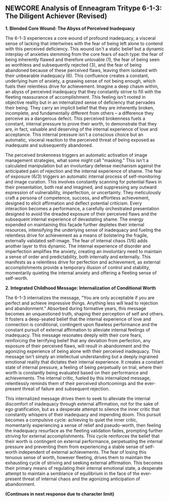 ## NEWCORE Analysis of Enneagram Tritype 6-1-3: The Diligent Achiever (Revised)

**1. Blended Core Wound: The Abyss of Perceived Inadequacy**

The 6-1-3 experiences a core wound of profound inadequacy, a visceral sense of lacking that intertwines with the fear of being left alone to contend with this perceived deficiency. This wound isn't a static belief but a dynamic interplay of anxieties stemming from the core fears of each type: the fear of being inherently flawed and therefore unlovable (1), the fear of being seen as worthless and subsequently rejected (3), and the fear of being abandoned because of these perceived flaws, leaving them isolated with their unbearable inadequacy (6). This confluence creates a constant, underlying hum of anxiety, a gnawing sense of not being enough, which fuels their relentless drive for achievement. Imagine a deep chasm within, an abyss of perceived inadequacy that they constantly strive to fill with the fleeting reassurance of accomplishment. This feeling isn't rooted in objective reality but in an internalized sense of deficiency that pervades their being. They carry an implicit belief that they are inherently broken, incomplete, and fundamentally different from others – a difference they perceive as a dangerous defect.  This perceived brokenness fuels a constant, internal pressure to prove their worth, to demonstrate that they are, in fact, valuable and deserving of the internal experience of love and acceptance. This internal pressure isn't a conscious choice but an automatic, visceral reaction to the perceived threat of being exposed as inadequate and subsequently abandoned.

The perceived brokenness triggers an automatic activation of image management strategies, what some might call "masking." This isn't a calculated manipulation but an involuntary defense mechanism against the anticipated pain of rejection and the internal experience of shame. The fear of exposure (6/3) triggers an automatic internal process of self-monitoring and image curation. This involves constantly scanning for potential flaws in their presentation, both real and imagined, and suppressing any outward expression of vulnerability, imperfection, or uncertainty. They meticulously craft a persona of competence, success, and effortless achievement, designed to elicit affirmation and deflect potential criticism. Every interaction becomes a performance, a carefully orchestrated presentation designed to avoid the dreaded exposure of their perceived flaws and the subsequent internal experience of devastating shame. The energy expended on maintaining this façade further depletes their internal resources, intensifying the underlying sense of inadequacy and fueling the relentless drive for achievement as a means of bolstering the fragile, externally validated self-image.  The fear of internal chaos (1/6) adds another layer to this dynamic. The internal experience of disorder and imperfection amplifies the anxiety, creating an involuntary need to maintain a sense of order and predictability, both internally and externally. This manifests as a relentless drive for perfection and achievement, as external accomplishments provide a temporary illusion of control and stability, momentarily quieting the internal anxiety and offering a fleeting sense of self-worth.

**2. Integrated Childhood Message: Internalization of Conditional Worth**

The 6-1-3 internalizes the message, "You are only acceptable if you are perfect and achieve impressive things. Anything less will lead to rejection and abandonment.” Absorbed during formative years, this message becomes an unquestioned truth, shaping their perception of self and others. It fosters a deep-seated belief that the internal experience of love and connection is conditional, contingent upon flawless performance and the constant pursuit of external affirmation to alleviate internal feelings of inadequacy. This message resonates deeply with their core fears, reinforcing the terrifying belief that any deviation from perfection, any exposure of their perceived flaws, will result in abandonment and the agonizing experience of being alone with their perceived inadequacy. This message isn't simply an intellectual understanding but a deeply ingrained emotional reality that dictates their internal experience. It creates a constant state of internal pressure, a feeling of being perpetually on trial, where their worth is constantly being evaluated based on their performance and achievements. The internal critic, fueled by this internalized message, relentlessly reminds them of their perceived shortcomings and the ever-present threat of failure and subsequent rejection.

This internalized message drives them to seek to alleviate the internal discomfort of inadequacy through external affirmation, not for the sake of ego gratification, but as a desperate attempt to silence the inner critic that constantly whispers of their inadequacy and impending doom. This pursuit becomes a compulsive cycle: achieving to quiet the inner critic, momentarily experiencing a sense of relief and pseudo-worth, then feeling the inadequacy resurface as the fleeting validation fades, prompting further striving for external accomplishments. This cycle reinforces the belief that their worth is contingent on external performance, perpetuating the internal pressure and preventing them from experiencing a stable sense of self-worth independent of external achievements. The fear of losing this tenuous sense of worth, however fleeting, drives them to maintain the exhausting cycle of striving and seeking external affirmation.  This becomes their primary means of regulating their internal emotional state, a desperate attempt to maintain a semblance of equilibrium in the face of the ever-present threat of internal chaos and the agonizing anticipation of abandonment.


**(Continues in next response due to character limit)**
